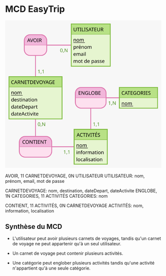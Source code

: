 # MCD EasyTrip

![MCD de EasyTrip](MCD.svg)

AVOIR, 11 CARNETDEVOYAGE, 0N UTILISATEUR
UTILISATEUR: nom, prénom, email, mot de passe


CARNETDEVOYAGE: nom, destination, dateDepart, dateActivite
ENGLOBE, 1N CATEGORIES, 11 ACTIVITÉS
CATEGORIES: nom

CONTIENT, 11 ACTIVITÉS, 0N CARNETDEVOYAGE
ACTIVITÉS: nom, information, localisation

## Synthèse du MCD

* L'utilisateur peut avoir plusieurs carnets de voyages, tandis qu'un carnet de voyage ne peut appartenir qu'à un seul utilisateur. 

* Un carnet de voyage peut contenir plusieurs activités. 

* Une catégorie peut englober plusieurs activités tandis qu'une activité n'appartient qu'à une seule catégorie. 
